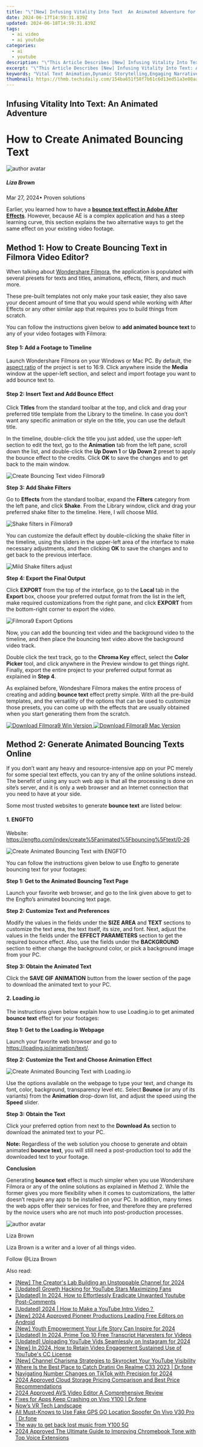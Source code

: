 ```yaml
---
title: "\"[New] Infusing Vitality Into Text  An Animated Adventure for 2024\""
date: 2024-06-17T14:59:31.839Z
updated: 2024-06-18T14:59:31.839Z
tags:
  - ai video
  - ai youtube
categories:
  - ai
  - youtube
description: "\"This Article Describes [New] Infusing Vitality Into Text: An Animated Adventure for 2024\""
excerpt: "\"This Article Describes [New] Infusing Vitality Into Text: An Animated Adventure for 2024\""
keywords: "Vital Text Animation,Dynamic Storytelling,Engaging Narratives,Lively Script Design,Energized Plot Crafting,Immersive Tale Techniques,Animated Stories' Magic"
thumbnail: https://thmb.techidaily.com/154ba651f58f7b61c6d13ed51a3e08aab825faff32ad0111bfbaa0c8293dac8c.jpg
---
```


## Infusing Vitality Into Text: An Animated Adventure

# How to Create Animated Bouncing Text

![author avatar](https://lh5.googleusercontent.com/-AIMmjowaFs4/AAAAAAAAAAI/AAAAAAAAABc/Y5UmwDaI7HU/s250-c-k/photo.jpg)

##### Liza Brown

 Mar 27, 2024• Proven solutions

Earlier, you learned how to have a **[bounce text effect in Adobe After Effects](https://tools.techidaily.com/wondershare/filmora/download/)**. However, because AE is a complex application and has a steep learning curve, this section explains the two alternative ways to get the same effect on your existing video footage.

## Method 1: How to Create Bouncing Text in Filmora Video Editor?

When talking about [Wondershare Filmora](https://tools.techidaily.com/wondershare/filmora/download/), the application is populated with several presets for texts and titles, animations, effects, filters, and much more.

These pre-built templates not only make your task easier, they also save your decent amount of time that you would spend while working with After Effects or any other similar app that requires you to build things from scratch.

You can follow the instructions given below to **add animated bounce text** to any of your video footages with Filmora:

#### Step 1: Add a Footage to Timeline

Launch Wondershare Filmora on your Windows or Mac PC. By default, the [aspect ratio](https://tools.techidaily.com/wondershare/filmora/download/) of the project is set to 16:9\. Click anywhere inside the **Media** window at the upper-left section, and select and import footage you want to add bounce text to.

#### Step 2: Insert Text and Add Bounce Effect

Click **Titles** from the standard toolbar at the top, and click and drag your preferred title template from the Library to the timeline. In case you don’t want any specific animation or style on the title, you can use the default title.

In the timeline, double-click the title you just added, use the upper-left section to edit the text, go to the **Animation** tab from the left pane, scroll down the list, and double-click the **Up Down 1** or **Up Down 2** preset to apply the bounce effect to the credits. Click **OK** to save the changes and to get back to the main window.

![Create Bouncing Text video Filmora9](https://images.wondershare.com/filmora/article-images/add-up-down-animation-to-bounce.jpg)

**Step 3: Add Shake Filters**

Go to **Effects** from the standard toolbar, expand the **Filters** category from the left pane, and click **Shake**. From the Library window, click and drag your preferred shake filter to the timeline. Here, I will choose Mild.

![Shake filters in Filmora9](https://images.wondershare.com/filmora/article-images/shake-filter.jpg)

You can customize the default effect by double-clicking the shake filter in the timeline, using the sliders in the upper-left area of the interface to make necessary adjustments, and then clicking **OK** to save the changes and to get back to the previous interface.

![Mild Shake filters adjust](https://images.wondershare.com/filmora/article-images/mild-shake-filter-adjust.jpg)

**Step 4: Export the Final Output**

Click **EXPORT** from the top of the interface, go to the **Local** tab in the **Export** box, choose your preferred output format from the list in the left, make required customizations from the right pane, and click **EXPORT** from the bottom-right corner to export the video.

![Filmora9 Export Options](https://images.wondershare.com/filmora/article-images/export-filmora9-video.jpg)

Now, you can add the bouncing text video and the background video to the timeline, and then place the bouncing text video above the background video track.

Double click the text track, go to the **Chroma Key** effect, select the **Color Picker** tool, and click anywhere in the Preview window to get things right. Finally, export the entire project to your preferred output format as explained in **Step 4**.

As explained before, Wondeshare Filmora makes the entire process of creating and adding **bounce text** effect pretty simple. With all the pre-build templates, and the versatility of the options that can be used to customize those presets, you can come up with the effects that are usually obtained when you start generating them from the scratch.

[![Download Filmora9 Win Version](https://images.wondershare.com/filmora/guide/download-btn-win.jpg) ](https://tools.techidaily.com/wondershare/filmora/download/) [![Download Filmora9 Mac Version](https://images.wondershare.com/filmora/guide/download-btn-mac.jpg) ](https://tools.techidaily.com/wondershare/filmora/download/)

## Method 2: Generate Animated Bouncing Texts Online

If you don’t want any heavy and resource-intensive app on your PC merely for some special text effects, you can try any of the online solutions instead. The benefit of using any such web app is that all the processing is done on site’s server, and it is only a web browser and an Internet connection that you need to have at your side.

Some most trusted websites to generate **bounce text** are listed below:

#### 1\. ENGFTO

Website: <https://engfto.com/index/create%5Fanimated%5Fbouncing%5Ftext/0-26>

![Create Animated Bouncing Text with ENGFTO](https://images.wondershare.com/filmora/article-images/engfto-create-animated-bouncing-text.jpg)

You can follow the instructions given below to use Engfto to generate bouncing text for your footages:

**Step 1: Get to the Animated Bouncing Text Page**

Launch your favorite web browser, and go to the link given above to get to the Engfto’s animated bouncing text page.

**Step 2: Customize Text and Preferences**

Modify the values in the fields under the **SIZE AREA** and **TEXT** sections to customize the text area, the text itself, its size, and font. Next, adjust the values in the fields under the **EFFECT PARAMETERS** section to get the required bounce effect. Also, use the fields under the **BACKGROUND** section to either change the background color, or pick a background image from your PC.

**Step 3: Obtain the Animated Text**

Click the **SAVE GIF ANIMATION** button from the lower section of the page to download the animated text to your PC.

#### 2\. Loading.io

The instructions given below explain how to use Loading.io to get animated **bounce text** effect for your footages:

**Step 1: Get to the Loading.io Webpage**

Launch your favorite web browser and go to <https://loading.io/animation/text/>.

**Step 2: Customize the Text and Choose Animation Effect**

![Create Animated Bouncing Text with Loading.io](https://images.wondershare.com/filmora/article-images/create-bouncing-text-with-loadingio.jpg)

Use the options available on the webpage to type your text, and change its font, color, background, transparency level etc. Select **Bounce** (or any of its variants) from the **Animation** drop-down list, and adjust the speed using the **Speed** slider.

**Step 3: Obtain the Text**

Click your preferred option from next to the **Download As** section to download the animated text to your PC.

**Note:** Regardless of the web solution you choose to generate and obtain animated **bounce text**, you will still need a post-production tool to add the downloaded text to your footage.

**Conclusion**

Generating **bounce text** effect is much simpler when you use Wondershare Filmora or any of the online solutions as explained in Method 2\. While the former gives you more flexibility when it comes to customizations, the latter doesn’t require any app to be installed on your PC. In addition, many times the web apps offer their services for free, and therefore they are preferred by the novice users who are not much into post-production processes.

![author avatar](https://lh5.googleusercontent.com/-AIMmjowaFs4/AAAAAAAAAAI/AAAAAAAAABc/Y5UmwDaI7HU/s250-c-k/photo.jpg)

Liza Brown

Liza Brown is a writer and a lover of all things video.

Follow @Liza Brown


<ins class="adsbygoogle"
     style="display:block"
     data-ad-format="autorelaxed"
     data-ad-client="ca-pub-7571918770474297"
     data-ad-slot="1223367746"></ins>



<ins class="adsbygoogle"
     style="display:block"
     data-ad-client="ca-pub-7571918770474297"
     data-ad-slot="8358498916"
     data-ad-format="auto"
     data-full-width-responsive="true"></ins>

<span class="atpl-alsoreadstyle">Also read:</span>
<div><ul>
<li><a href="https://youtube-web.techidaily.com/he-creators-lab-building-an-unstoppable-channel-for-2024/"><u>[New] The Creator's Lab  Building an Unstoppable Channel for 2024</u></a></li>
<li><a href="https://youtube-web.techidaily.com/ed-growth-hacking-for-youtube-stars-maximizing-fans/"><u>[Updated] Growth Hacking for YouTube Stars  Maximizing Fans</u></a></li>
<li><a href="https://youtube-web.techidaily.com/ed-in-2024-how-to-effortlessly-eradicate-unwanted-youtube-post-comments/"><u>[Updated] In 2024, How to Effortlessly Eradicate Unwanted Youtube Post-Comments</u></a></li>
<li><a href="https://youtube-web.techidaily.com/ed-2024-how-to-make-a-youtube-intro-video/"><u>[Updated] 2024 | How to Make a YouTube Intro Video？</u></a></li>
<li><a href="https://youtube-web.techidaily.com/024-approved-pioneer-productions-leading-free-editors-on-android/"><u>[New] 2024 Approved  Pioneer Productions  Leading Free Editors on Android</u></a></li>
<li><a href="https://youtube-web.techidaily.com/outh-empowerment-your-life-story-can-inspire-for-2024/"><u>[New] Youth Empowerment  Your Life Story Can Inspire for 2024</u></a></li>
<li><a href="https://youtube-web.techidaily.com/ed-in-2024-prime-top-10-free-transcript-harvesters-for-videos/"><u>[Updated] In 2024, Prime Top 10 Free Transcript Harvesters for Videos</u></a></li>
<li><a href="https://youtube-web.techidaily.com/ed-uploading-youtube-vids-seamlessly-on-instagram-for-2024/"><u>[Updated] Uploading YouTube Vids Seamlessly on Instagram for 2024</u></a></li>
<li><a href="https://youtube-web.techidaily.com/n-2024-how-to-retain-video-engagement-sustained-use-of-youtubes-cc-license/"><u>[New] In 2024, How to Retain Video Engagement  Sustained Use of YouTube's CC License</u></a></li>
<li><a href="https://youtube-videos.techidaily.com/new-channel-charisma-strategies-to-skyrocket-your-youtube-visibility/"><u>[New] Channel Charisma  Strategies to Skyrocket Your YouTube Visibility</u></a></li>
<li><a href="https://pokemon-go-android.techidaily.com/where-is-the-best-place-to-catch-dratini-on-realme-c33-2023-drfone-by-drfone-virtual-android/"><u>Where Is the Best Place to Catch Dratini On Realme C33 2023 | Dr.fone</u></a></li>
<li><a href="https://extra-support.techidaily.com/navigating-number-changes-on-tiktok-with-precision-for-2024/"><u>Navigating Number Changes on TikTok with Precision for 2024</u></a></li>
<li><a href="https://extra-resources.techidaily.com/2024-approved-cloud-storage-pricing-comparison-and-best-price-recommendations/"><u>2024 Approved  Cloud Storage Pricing Comparison and Best Price Recommendations</u></a></li>
<li><a href="https://ai-vdieo-software.techidaily.com/2024-approved-avs-video-editor-a-comprehensive-review/"><u>2024 Approved AVS Video Editor A Comprehensive Review</u></a></li>
<li><a href="https://howto.techidaily.com/fixes-for-apps-keep-crashing-on-vivo-y100-drfone-by-drfone-fix-android-problems-fix-android-problems/"><u>Fixes for Apps Keep Crashing on Vivo Y100 | Dr.fone</u></a></li>
<li><a href="https://extra-lessons.techidaily.com/nows-vr-tech-landscape/"><u>Now’s VR Tech Landscape</u></a></li>
<li><a href="https://fake-location.techidaily.com/all-must-knows-to-use-fake-gps-go-location-spoofer-on-vivo-v30-pro-drfone-by-drfone-virtual-android/"><u>All Must-Knows to Use Fake GPS GO Location Spoofer On Vivo V30 Pro | Dr.fone</u></a></li>
<li><a href="https://techidaily.com/the-way-to-get-back-lost-music-from-y100-5g-by-fonelab-android-recover-music/"><u>The way to get back lost music from Y100 5G</u></a></li>
<li><a href="https://some-approaches.techidaily.com/2024-approved-the-ultimate-guide-to-improving-chromebook-tone-with-top-voice-extensions/"><u>2024 Approved  The Ultimate Guide to Improving Chromebook Tone with Top Voice Extensions</u></a></li>
</ul></div>
